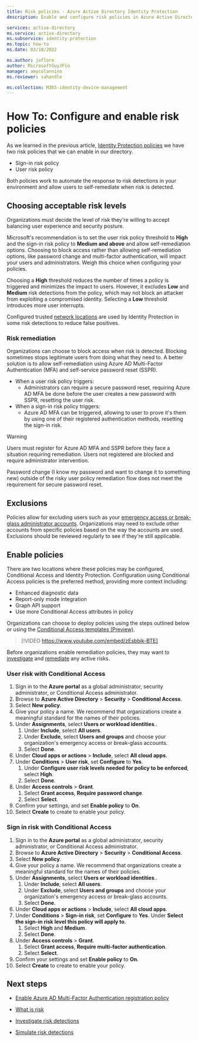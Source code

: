 ```yaml
---
title: Risk policies - Azure Active Directory Identity Protection
description: Enable and configure risk policies in Azure Active Directory Identity Protection

services: active-directory
ms.service: active-directory
ms.subservice: identity-protection
ms.topic: how-to
ms.date: 03/18/2022

ms.author: joflore
author: MicrosoftGuyJFlo
manager: amycolannino
ms.reviewer: sahandle

ms.collection: M365-identity-device-management
---
```

# How To: Configure and enable risk policies

As we learned in the previous article, [Identity Protection policies](concept-identity-protection-policies.md) we have two risk policies that we can enable in our directory. 

- Sign-in risk policy
- User risk policy

Both policies work to automate the response to risk detections in your environment and allow users to self-remediate when risk is detected. 

## Choosing acceptable risk levels

Organizations must decide the level of risk they're willing to accept balancing user experience and security posture. 

Microsoft's recommendation is to set the user risk policy threshold to **High** and the sign-in risk policy to **Medium and above** and allow self-remediation options. Choosing to block access rather than allowing self-remediation options, like password change and multi-factor authentication, will impact your users and administrators. Weigh this choice when configuring your policies.

Choosing a **High** threshold reduces the number of times a policy is triggered and minimizes the impact to users. However, it excludes **Low** and **Medium** risk detections from the policy, which may not block an attacker from exploiting a compromised identity. Selecting a **Low** threshold introduces more user interrupts.

Configured trusted [network locations](../conditional-access/location-condition.md) are used by Identity Protection in some risk detections to reduce false positives.

### Risk remediation

Organizations can choose to block access when risk is detected. Blocking sometimes stops legitimate users from doing what they need to. A better solution is to allow self-remediation using Azure AD Multi-Factor Authentication (MFA) and self-service password reset (SSPR).

- When a user risk policy triggers: 
   - Administrators can require a secure password reset, requiring Azure AD MFA be done before the user creates a new password with SSPR, resetting the user risk. 
- When a sign-in risk policy triggers: 
   - Azure AD MFA can be triggered, allowing to user to prove it's them by using one of their registered authentication methods, resetting the sign-in risk. 

> [!WARNING]
> Users must register for Azure AD MFA and SSPR before they face a situation requiring remediation. Users not registered are blocked and require administrator intervention.
> 
> Password change (I know my password and want to change it to something new) outside of the risky user policy remediation flow does not meet the requirement for secure password reset.

## Exclusions

Policies allow for excluding users such as your [emergency access or break-glass administrator accounts](../roles/security-emergency-access.md). Organizations may need to exclude other accounts from specific policies based on the way the accounts are used. Exclusions should be reviewed regularly to see if they're still applicable.

## Enable policies

There are two locations where these policies may be configured, Conditional Access and Identity Protection. Configuration using Conditional Access policies is the preferred method, providing more context including:

   - Enhanced diagnostic data
   - Report-only mode integration
   - Graph API support
   - Use more Conditional Access attributes in policy

Organizations can choose to deploy policies using the steps outlined below or using the [Conditional Access templates (Preview)](../conditional-access/concept-conditional-access-policy-common.md#conditional-access-templates-preview).

> [!VIDEO https://www.youtube.com/embed/zEsbbik-BTE]

Before organizations enable remediation policies, they may want to [investigate](howto-identity-protection-investigate-risk.md) and [remediate](howto-identity-protection-remediate-unblock.md) any active risks.

### User risk with Conditional Access

1. Sign in to the **Azure portal** as a global administrator, security administrator, or Conditional Access administrator.
1. Browse to **Azure Active Directory** > **Security** > **Conditional Access**.
1. Select **New policy**.
1. Give your policy a name. We recommend that organizations create a meaningful standard for the names of their policies.
1. Under **Assignments**, select **Users or workload identities**..
   1. Under **Include**, select **All users**.
   1. Under **Exclude**, select **Users and groups** and choose your organization's emergency access or break-glass accounts. 
   1. Select **Done**.
1. Under **Cloud apps or actions** > **Include**, select **All cloud apps**.
1. Under **Conditions** > **User risk**, set **Configure** to **Yes**. 
   1. Under **Configure user risk levels needed for policy to be enforced**, select **High**.
   1. Select **Done**.
1. Under **Access controls** > **Grant**.
   1. Select **Grant access**, **Require password change**.
   1. Select **Select**.
1. Confirm your settings, and set **Enable policy** to **On**.
1. Select **Create** to create to enable your policy.

### Sign in risk with Conditional Access

1. Sign in to the **Azure portal** as a global administrator, security administrator, or Conditional Access administrator.
1. Browse to **Azure Active Directory** > **Security** > **Conditional Access**.
1. Select **New policy**.
1. Give your policy a name. We recommend that organizations create a meaningful standard for the names of their policies.
1. Under **Assignments**, select **Users or workload identities**..
   1. Under **Include**, select **All users**.
   1. Under **Exclude**, select **Users and groups** and choose your organization's emergency access or break-glass accounts. 
   1. Select **Done**.
1. Under **Cloud apps or actions** > **Include**, select **All cloud apps**.
1. Under **Conditions** > **Sign-in risk**, set **Configure** to **Yes**. Under **Select the sign-in risk level this policy will apply to**. 
   1. Select **High** and **Medium**.
   1. Select **Done**.
1. Under **Access controls** > **Grant**.
   1. Select **Grant access**, **Require multi-factor authentication**.
   1. Select **Select**.
1. Confirm your settings and set **Enable policy** to **On**.
1. Select **Create** to create to enable your policy.

## Next steps

- [Enable Azure AD Multi-Factor Authentication registration policy](howto-identity-protection-configure-mfa-policy.md)

- [What is risk](concept-identity-protection-risks.md)

- [Investigate risk detections](howto-identity-protection-investigate-risk.md)

- [Simulate risk detections](howto-identity-protection-simulate-risk.md)
